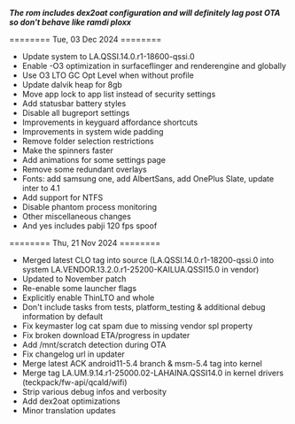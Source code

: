 ***The rom includes dex2oat configuration and will definitely lag post OTA so don't behave like ramdi ploxx***


========   Tue, 03 Dec 2024  ========

 - Update system to LA.QSSI.14.0.r1-18600-qssi.0
 - Enable -O3 optimization in surfaceflinger and renderengine and globally
 - Use O3 LTO GC Opt Level when without profile
 - Update dalvik heap for 8gb
 - Move app lock to app list instead of security settings
 - Add statusbar battery styles
 - Disable all bugreport settings
 - Improvements in keyguard affordance shortcuts
 - Improvements in system wide padding
 - Remove folder selection restrictions
 - Make the spinners faster
 - Add animations for some settings page
 - Remove some redundant overlays
 - Fonts: add samsung one, add AlbertSans, add OnePlus Slate, update inter to 4.1
 - Add support for NTFS
 - Disable phantom process monitoring
 - Other miscellaneous changes
 - And yes includes pabji 120 fps spoof

========   Thu, 21 Nov 2024  ========

 - Merged latest CLO tag into source (LA.QSSI.14.0.r1-18200-qssi.0 into system LA.VENDOR.13.2.0.r1-25200-KAILUA.QSSI15.0 in vendor)
 - Updated to November patch
 - Re-enable some launcher flags
 - Explicitly enable ThinLTO and whole
 - Don't include tasks from tests, platform_testing & additional debug information by default
 - Fix keymaster log cat spam due to missing vendor spl property
 - Fix broken download ETA/progress in updater
 - Add /mnt/scratch detection during OTA
 - Fix changelog url in updater
 - Merge latest ACK android11-5.4 branch & msm-5.4 tag into kernel 
 - Merge tag LA.UM.9.14.r1-25000.02-LAHAINA.QSSI14.0 in kernel drivers (teckpack/fw-api/qcald/wifi)
 - Strip various debug infos and verbosity
 - Add dex2oat optimizations
 - Minor translation updates
